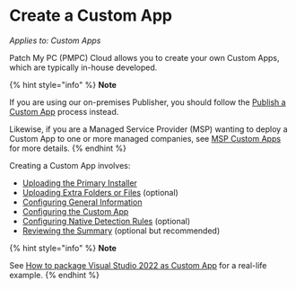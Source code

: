 # Create a Custom App

_Applies to: Custom Apps_

Patch My PC (PMPC) Cloud allows you to create your own Custom Apps, which are typically in-house developed.

{% hint style="info" %}
**Note**

If you are using our on-premises Publisher, you should follow the [Publish a Custom App](../publish-a-custom-app.md) process instead.

Likewise, if you are a Managed Service Provider (MSP) wanting to deploy a Custom App to one or more managed companies, see [MSP Custom Apps](../../managed-service-provider/msp-custom-apps/) for more details.
{% endhint %}

Creating a Custom App involves:

* [Uploading the Primary Installer](upload-the-primary-installer-for-a-custom-app.md)
* [Uploading Extra Folders or Files](custom-apps-file-tab.md) (optional)
* [Configuring General Information](custom-apps-general-information-tab.md)
* [Configuring the Custom App](custom-apps-configuration-tab.md)
* [Configuring Native Detection Rules](custom-apps-detection-rules-tab.md) (optional)
* [Reviewing the Summary](custom-apps-summary-tab.md) (optional but recommended)

{% hint style="info" %}
**Note**

See [How to package Visual Studio 2022 as Custom App](https://patchmypc.com/how-to-package-visual-studio-2022-custom-app) for a real-life example.
{% endhint %}
